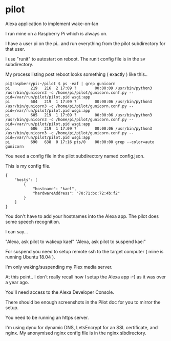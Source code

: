 # pilot
Alexa application to implement wake-on-lan

I run mine on a Raspberry Pi which is always on.

I have a user pi on the pi.. and run everything from the pilot subdirectory for that user.

I use "runit" to autostart on reboot. The runit config file is in the sv subdirectory.

My process listing post reboot looks something ( exactly ) like this..

```
pi@raspberrypi:~/pilot $ ps -eaf | grep gunicorn
pi         219   216  2 17:09 ?        00:00:09 /usr/bin/python3 /usr/bin/gunicorn3 -c /home/pi/pilot/gunicorn.conf.py --pid=/var/run/pilot/pilot.pid wsgi:app
pi         604   219  1 17:09 ?        00:00:06 /usr/bin/python3 /usr/bin/gunicorn3 -c /home/pi/pilot/gunicorn.conf.py --pid=/var/run/pilot/pilot.pid wsgi:app
pi         605   219  1 17:09 ?        00:00:06 /usr/bin/python3 /usr/bin/gunicorn3 -c /home/pi/pilot/gunicorn.conf.py --pid=/var/run/pilot/pilot.pid wsgi:app
pi         606   219  1 17:09 ?        00:00:06 /usr/bin/python3 /usr/bin/gunicorn3 -c /home/pi/pilot/gunicorn.conf.py --pid=/var/run/pilot/pilot.pid wsgi:app
pi         690   638  0 17:16 pts/0    00:00:00 grep --color=auto gunicorn
```

You need a config file in the pilot subdirectory named config.json.

This is my config file.

```
{
    "hosts": [
        {
            "hostname": "kael",
            "hardwareAddress": "70:71:bc:72:4b:f2"
        }
    ]
}
```

You don't have to add your hostnames into the Alexa app. The pilot does some speech recognition.

I can say...

"Alexa, ask pilot to wakeup kael"
"Alexa, ask pilot to suspend kael"

For suspend you need to setup remote ssh to the target computer ( mine is running Ubuntu 18.04 ).

I'm only waking/suspending my Plex media server.

At this point.. I don't really recall how I setup the Alexa app :-) as it was over a year ago.

You'll need access to the Alexa Developer Console.

There should be enough screenshots in the Pilot doc for you to mirror the setup.

You need to be running an https server.

I'm using dynu for dynamic DNS, LetsEncrypt for an SSL certificate, and nginx. My anonymised nginx config file is in the nginx sibdirectory.
